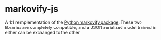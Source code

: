 # markovify-js

A 1:1 reimplementation of the [Python markovify package](https://github.com/jsvine/markovify). These two libraries are completely compatible, and a JSON serialized model trained in either can be exchanged to the other.
